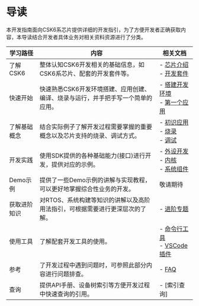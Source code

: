 # 导读

本开发指南面向CSK6系芯片提供详细的开发指引，为了方便开发者正确获取内容，本导读结合开发者具体业务对相关资料资源进行了分类。

| 学习路径 | 内容 | 相关文档 |
| -------- | ------ | ------ |
| 了解CSK6 | 整体认知CSK6开发相关的基础信息，如CSK6系芯片、配套的开发套件等。 | - [芯片介绍](./chips) <br/> - [开发套件](./nanokit/nanokit_introduction)|
| 快速开始 | 快速熟悉CSK6开发环境搭建、应用创建、编译、烧录与运行，并手把手写一个简单的应用。 | - [搭建开发环境](../application/getting_start) <br/> - [第一个应用](../application/first_application)|
| 了解基础概念 | 结合实际例子了解开发过程需要掌握的重要概念以及芯片支持的烧录、调试方式。 | - [初识应用](../application/application_development) <br/> - [烧录](../gdbdebug/csk6_load) <br/> - [调试](../gdbdebug/gdbdebug-daplink)|
| 开发实践 | 使用SDK提供的各种基础能力(接口)进行开发，提供对应的示例。 | - [外设开发](../application/peripheral/overview) <br/> - [内核](../application/kernel/overview) <br/> - [系统组件](../application/modules/overview)|
| Demo示例 | 提供了一些Demo示例的讲解与实现教程，可以更好地掌握综合性业务的开发。 | 敬请期待 |
| 获取进阶知识 | 对RTOS、系统构建等知识的讲解以及高阶用法指引，可根据需要进行更深层次的了解。 | - [进阶专题](../kernel/threads) |
| 使用工具 | 了解配套开发工具的使用。 | - [命令行工具](../tool/lisa_plugin_zephyr/index) <br/> - [VSCode插件](../tool/vscode_plugin/code_completion) |
| 参考 | 了开发过程中遇到问题时，可参照此部分内容进行问题排查。 | - [FAQ](../FAQ/index) |
| 查询 | 提供API手册、设备树索引等方便开发过程中快速查询的引用。 | - [索引查询] |